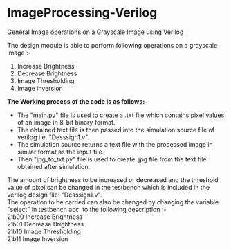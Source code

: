 # ImageProcessing-Verilog

General Image operations on a Grayscale Image using Verilog

The design module is able to perform following operations on a grayscale image :- 
 1. Increase Brightness
 2. Decrease Brightness
 3. Image Thresholding
 4. Image inversion

**The Working process of the code is as follows:-**

- The "main.py" file is used to create a .txt file which contains pixel values of an image in 8-bit binary format.<br />
- The obtained text file is then passed into the simulation source file of verilog i.e. "Desssign1.v".<br />
- The simulation source returns a text file with the processed image in similar format as the input file.<br />
- Then "jpg_to_txt.py" file is used to create .jpg file from the text file obtained after simulation.<br />


The amount of brightness to be increased or decreased and the threshold value of pixel can be changed in the testbench which is included in the verilog design file: "Desssign1.v".<br />
The operation to be carried can also be changed by changing the variable "select" in testbench acc. to the following description :- <br />
2’b00           Increase Brightness <br />
2’b01           Decrease Brightness <br />
2’b10           Image Thresholding <br />
2’b11           Image Inversion <br />
